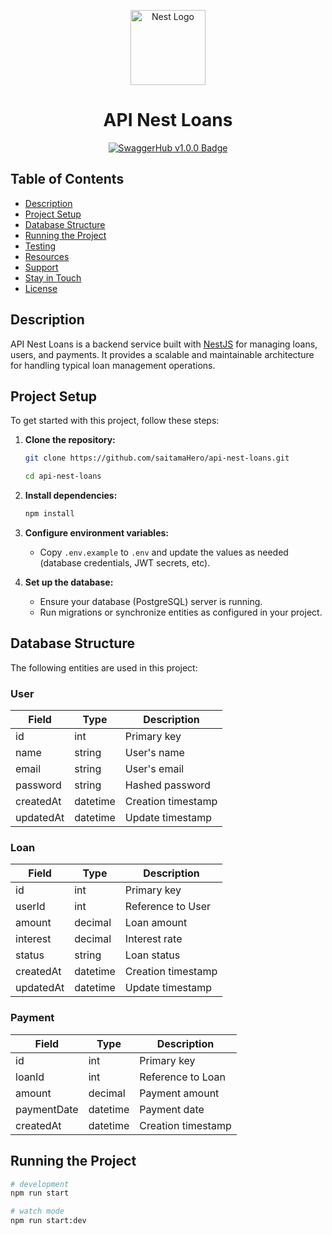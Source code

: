 <p align="center">
  <img src="https://nestjs.com/img/logo-small.svg" width="120" alt="Nest Logo" />
</p>

<h1 align="center">API Nest Loans</h1>

<p align="center">
<a href="https://app.swaggerhub.com/apis/1111172/BANFONDESA-Loans-API/1.0.0">
  <img src="https://img.shields.io/badge/SwaggerHub-v1.0.0-blue.svg" alt="SwaggerHub v1.0.0 Badge">
</a>
</p>

## Table of Contents

- [Description](#description)
- [Project Setup](#project-setup)
- [Database Structure](#database-structure)
- [Running the Project](#running-the-project)
- [Testing](#testing)
- [Resources](#resources)
- [Support](#support)
- [Stay in Touch](#stay-in-touch)
- [License](#license)

## Description

API Nest Loans is a backend service built with [NestJS](https://nestjs.com/) for managing loans, users, and payments. It provides a scalable and maintainable architecture for handling typical loan management operations.

## Project Setup

To get started with this project, follow these steps:

1. **Clone the repository:**

   ```bash
   git clone https://github.com/saitamaHero/api-nest-loans.git

   cd api-nest-loans
   ```

2. **Install dependencies:**

   ```bash
   npm install
   ```

3. **Configure environment variables:**
   - Copy `.env.example` to `.env` and update the values as needed (database credentials, JWT secrets, etc).

4. **Set up the database:**
   - Ensure your database (PostgreSQL) server is running.
   - Run migrations or synchronize entities as configured in your project.

## Database Structure

The following entities are used in this project:

### User

| Field     | Type     | Description        |
| --------- | -------- | ------------------ |
| id        | int      | Primary key        |
| name      | string   | User's name        |
| email     | string   | User's email       |
| password  | string   | Hashed password    |
| createdAt | datetime | Creation timestamp |
| updatedAt | datetime | Update timestamp   |

### Loan

| Field     | Type     | Description        |
| --------- | -------- | ------------------ |
| id        | int      | Primary key        |
| userId    | int      | Reference to User  |
| amount    | decimal  | Loan amount        |
| interest  | decimal  | Interest rate      |
| status    | string   | Loan status        |
| createdAt | datetime | Creation timestamp |
| updatedAt | datetime | Update timestamp   |

### Payment

| Field     | Type     | Description        |
| --------- | -------- | ------------------ |
| id        | int      | Primary key        |
| loanId    | int      | Reference to Loan  |
| amount    | decimal  | Payment amount     |
| paymentDate    | datetime | Payment date       |
| createdAt | datetime | Creation timestamp |

## Running the Project

```bash
# development
npm run start

# watch mode
npm run start:dev
```
